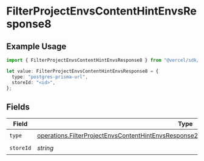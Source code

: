 # FilterProjectEnvsContentHintEnvsResponse8

## Example Usage

```typescript
import { FilterProjectEnvsContentHintEnvsResponse8 } from "@vercel/sdk/models/operations/filterprojectenvs.js";

let value: FilterProjectEnvsContentHintEnvsResponse8 = {
  type: "postgres-prisma-url",
  storeId: "<id>",
};
```

## Fields

| Field                                                                                                                                                                                                      | Type                                                                                                                                                                                                       | Required                                                                                                                                                                                                   | Description                                                                                                                                                                                                |
| ---------------------------------------------------------------------------------------------------------------------------------------------------------------------------------------------------------- | ---------------------------------------------------------------------------------------------------------------------------------------------------------------------------------------------------------- | ---------------------------------------------------------------------------------------------------------------------------------------------------------------------------------------------------------- | ---------------------------------------------------------------------------------------------------------------------------------------------------------------------------------------------------------- |
| `type`                                                                                                                                                                                                     | [operations.FilterProjectEnvsContentHintEnvsResponse200ApplicationJSONResponseBody3Envs8Type](../../models/operations/filterprojectenvscontenthintenvsresponse200applicationjsonresponsebody3envs8type.md) | :heavy_check_mark:                                                                                                                                                                                         | N/A                                                                                                                                                                                                        |
| `storeId`                                                                                                                                                                                                  | *string*                                                                                                                                                                                                   | :heavy_check_mark:                                                                                                                                                                                         | N/A                                                                                                                                                                                                        |